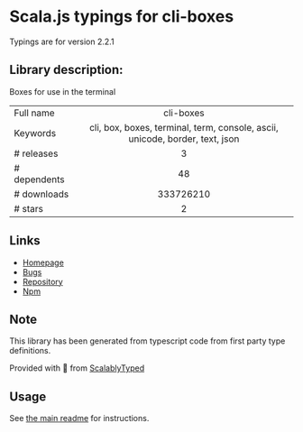 
# Scala.js typings for cli-boxes

Typings are for version 2.2.1

## Library description:
Boxes for use in the terminal

|                    |                 |
| ------------------ | :-------------: |
| Full name          | cli-boxes |
| Keywords           | cli, box, boxes, terminal, term, console, ascii, unicode, border, text, json |
| # releases         | 3 |
| # dependents       | 48 |
| # downloads        | 333726210 |
| # stars            | 2 |

## Links
- [Homepage](https://github.com/sindresorhus/cli-boxes#readme)
- [Bugs](https://github.com/sindresorhus/cli-boxes/issues)
- [Repository](https://github.com/sindresorhus/cli-boxes)
- [Npm](https://www.npmjs.com/package/cli-boxes)
    


## Note
This library has been generated from typescript code from first party type definitions.

Provided with :purple_heart: from [ScalablyTyped](https://github.com/oyvindberg/ScalablyTyped)

## Usage
See [the main readme](../../readme.md) for instructions.


